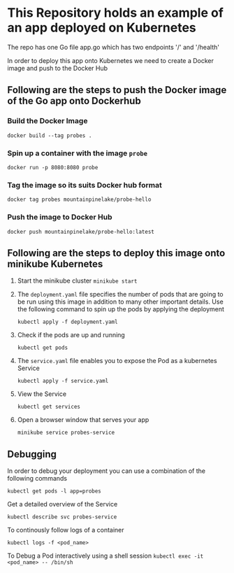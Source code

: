 # This Repository holds an example of an app deployed on Kubernetes

The repo has one Go file app.go which has two endpoints '/' and '/health'

In order to deploy this app onto Kubernetes we need to create a Docker image and push to the Docker Hub

## Following are the steps to push the Docker image of the Go app onto Dockerhub

### Build the Docker Image 
`docker build --tag probes .`

### Spin up a container with the image `probe`
`docker run -p 8080:8080 probe`

### Tag the image so its suits Docker hub format
`docker tag probes mountainpinelake/probe-hello`

### Push the image to Docker Hub
`docker push mountainpinelake/probe-hello:latest`

## Following are the steps to deploy this image onto minikube Kubernetes

1. Start the minikube cluster
    `minikube start`

2. The `deployment.yaml` file specifies the number of pods that are going to be run using this image in addition to many other important details. Use the following command to spin up the pods by applying the deployment

    `kubectl apply -f deployment.yaml`

3. Check if the pods are up and running

    `kubectl get pods`

4. The `service.yaml` file enables you to expose the Pod as a kubernetes Service

    `kubectl apply -f service.yaml`

5. View the Service

    `kubectl get services`

6. Open a browser window that serves your app 

    `minikube service probes-service`

## Debugging

In order to debug your deployment you can use a combination of the following commands

`kubectl get pods -l app=probes`

Get a detailed overview of the Service 

`kubectl describe svc probes-service`

To continously follow logs of a container

`kubectl logs -f <pod_name>`

To Debug a Pod interactively using a shell session
`kubectl exec -it <pod_name> -- /bin/sh`



